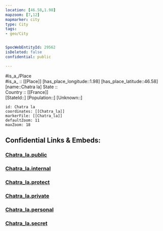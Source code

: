 ```yaml
---
location: [46.58,1.98] 
mapzoom: [7,12] 
mapmarker: city 
type: City
tags:
- geo/City


SpocWebEntityId: 29562
isDeleted: false
confidential: public

---
```

#is_a_/Place  
#is_a_ :: [[Place]] 
[has_place_longitude::1.98] 
[has_place_latitude::46.58] 
[name::Chatra la] 
State ::  
Country :: [[France]]  
[StateId::] 
[Population::] 
[Unknown::] 


```leaflet
id: Chatra la
coordinates: [[Chatra_la]] 
markerFile: [[Chatra_la]] 
defaultZoom: 11 
maxZoom: 18
```


## Confidential Links & Embeds: 

### [Chatra_la.public](/_public/\Earth\Continent\Europe\Europe~West\France\regions~France\Val_de_Loire\departments~Val_de_Loire\Indre\communes~Indre\La_Châtre\cities~LaChâtreChatra_la.public.md) 

### [Chatra_la.internal](/_internal/\Earth\Continent\Europe\Europe~West\France\regions~France\Val_de_Loire\departments~Val_de_Loire\Indre\communes~Indre\La_Châtre\cities~LaChâtreChatra_la.internal.md) 

### [Chatra_la.protect](/_protect/\Earth\Continent\Europe\Europe~West\France\regions~France\Val_de_Loire\departments~Val_de_Loire\Indre\communes~Indre\La_Châtre\cities~LaChâtreChatra_la.protect.md) 

### [Chatra_la.private](/_private/\Earth\Continent\Europe\Europe~West\France\regions~France\Val_de_Loire\departments~Val_de_Loire\Indre\communes~Indre\La_Châtre\cities~LaChâtreChatra_la.private.md) 

### [Chatra_la.personal](/_personal/\Earth\Continent\Europe\Europe~West\France\regions~France\Val_de_Loire\departments~Val_de_Loire\Indre\communes~Indre\La_Châtre\cities~LaChâtreChatra_la.personal.md) 

### [Chatra_la.secret](/_secret/\Earth\Continent\Europe\Europe~West\France\regions~France\Val_de_Loire\departments~Val_de_Loire\Indre\communes~Indre\La_Châtre\cities~LaChâtreChatra_la.secret.md)

